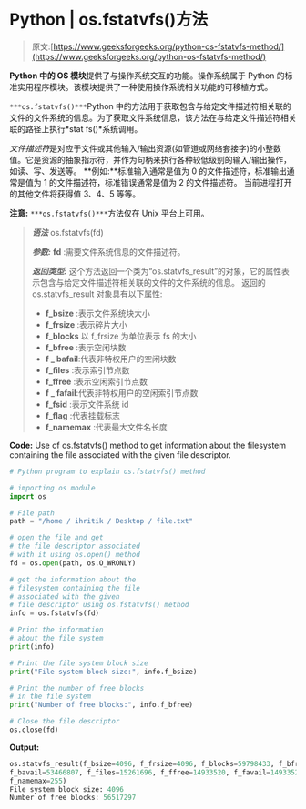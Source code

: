# Python | os.fstatvfs()方法

> 原文:[https://www.geeksforgeeks.org/python-os-fstatvfs-method/](https://www.geeksforgeeks.org/python-os-fstatvfs-method/)

**Python 中的 OS 模块**提供了与操作系统交互的功能。操作系统属于 Python 的标准实用程序模块。该模块提供了一种使用操作系统相关功能的可移植方式。

`***os.fstatvfs()***`Python 中的方法用于获取包含与给定文件描述符相关联的文件的文件系统的信息。为了获取文件系统信息，该方法在与给定文件描述符相关联的路径上执行*stat fs()*系统调用。

*文件描述符*是对应于文件或其他输入/输出资源(如管道或网络套接字)的小整数值。它是资源的抽象指示符，并作为句柄来执行各种较低级别的输入/输出操作，如读、写、发送等。
**例如:**标准输入通常是值为 0 的文件描述符，标准输出通常是值为 1 的文件描述符，标准错误通常是值为 2 的文件描述符。
当前进程打开的其他文件将获得值 3、4、5 等等。

**注意:** `***os.fstatvfs()***`方法仅在 Unix 平台上可用。

> ***语法*** os.fstatvfs(fd)
> 
> ***参数:***
> **fd** :需要文件系统信息的文件描述符。
> 
> ***返回类型:*** 这个方法返回一个类为“os.statvfs_result”的对象，它的属性表示包含与给定文件描述符相关联的文件的文件系统的信息。
> 返回的 os.statvfs_result 对象具有以下属性:
> 
> *   **f_bsize** :表示文件系统块大小
> *   **f_frsize** :表示碎片大小
> *   **f_blocks** 以 f_frsize 为单位表示 fs 的大小
> *   **f_bfree** :表示空闲块数
> *   **f _ bafail**:代表非特权用户的空闲块数
> *   **f_files** :表示索引节点数
> *   **f_ffree** :表示空闲索引节点数
> *   **f _ fafail**:代表非特权用户的空闲索引节点数
> *   **f_fsid** :表示文件系统 id
> *   **f_flag** :代表挂载标志
> *   **f_namemax** :代表最大文件名长度

**Code:** Use of os.fstatvfs() method to get information about the filesystem containing the file associated with the given file descriptor.

```py
# Python program to explain os.fstatvfs() method 

# importing os module 
import os

# File path 
path = "/home / ihritik / Desktop / file.txt"

# open the file and get
# the file descriptor associated
# with it using os.open() method
fd = os.open(path, os.O_WRONLY)

# get the information about the
# filesystem containing the file
# associated with the given
# file descriptor using os.fstatvfs() method
info = os.fstatvfs(fd)

# Print the information
# about the file system
print(info)

# Print the file system block size
print("File system block size:", info.f_bsize)

# Print the number of free blocks
# in the file system
print("Number of free blocks:", info.f_bfree)

# Close the file descriptor
os.close(fd)
```

**Output:**

```py
os.statvfs_result(f_bsize=4096, f_frsize=4096, f_blocks=59798433, f_bfree=56521834,
f_bavail=53466807, f_files=15261696, f_ffree=14933520, f_favail=14933520, f_flag=4096,
f_namemax=255)
File system block size: 4096
Number of free blocks: 56517297

```